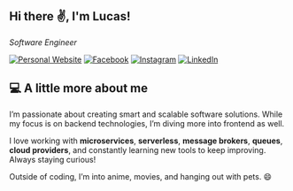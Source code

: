 <h2>Hi there ✌️, I'm Lucas!</h2>
<p><em>Software Engineer</a>
</em></p>

[![Personal Website](https://img.shields.io/badge/Personal-Website-green)](https://lucas-pereira-miranda-github-io.vercel.app/) [![Facebook](https://img.shields.io/badge/Facebook-%231877F2.svg?logo=Facebook&logoColor=white)](https://facebook.com/lucas.miranda.777158) [![Instagram](https://img.shields.io/badge/Instagram-%23E4405F.svg?logo=Instagram&logoColor=white)](https://instagram.com/_lucaspmiranda_) [![LinkedIn](https://img.shields.io/badge/LinkedIn-%230077B5.svg?logo=linkedin&logoColor=white)](https://linkedin.com/in/lucas-pereira-miranda-91452415b)

## 💻 A little more about me

I’m passionate about creating smart and scalable software solutions. While my focus is on backend technologies, I’m diving more into frontend as well.

I love working with **microservices**, **serverless**, **message brokers**, **queues**, **cloud providers**, and constantly learning new tools to keep improving. Always staying curious!

Outside of coding, I’m into anime, movies, and hanging out with pets. 😄

